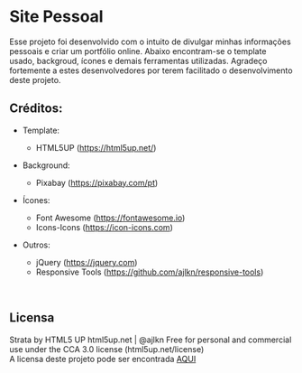 # Site Pessoal
Esse projeto foi desenvolvido com o intuito de divulgar minhas informações pessoais e criar um portfólio online. Abaixo encontram-se o template usado, backgroud, ícones e demais ferramentas utilizadas. Agradeço fortemente a estes desenvolvedores por terem facilitado o desenvolvimento deste projeto. 
<br>

## Créditos:

* Template:
	* HTML5UP (https://html5up.net/)


* Background:
	* Pixabay (https://pixabay.com/pt)

* Ícones:
	* Font Awesome (https://fontawesome.io)
	* Icons-Icons (https://icon-icons.com)


* Outros:
	* jQuery (https://jquery.com)
	* Responsive Tools (https://github.com/ajlkn/responsive-tools)

<br>

## Licensa
Strata by HTML5 UP
html5up.net | @ajlkn
Free for personal and commercial use under the CCA 3.0 license (html5up.net/license)
<br>
A licensa deste projeto pode ser encontrada [AQUI](LICENSE.txt)